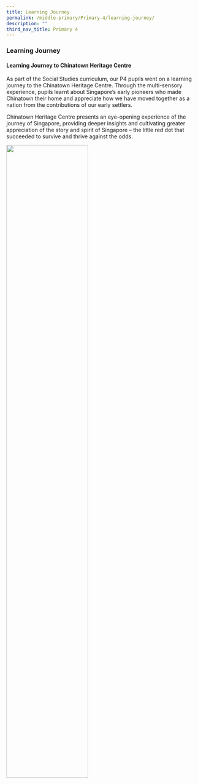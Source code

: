 ```yaml
---
title: Learning Journey
permalink: /middle-primary/Primary-4/learning-journey/
description: ""
third_nav_title: Primary 4
---
```

### Learning Journey

#### Learning Journey to Chinatown Heritage Centre
As part of the Social Studies curriculum, our P4 pupils went on a learning journey to the Chinatown Heritage Centre. Through the multi-sensory experience, pupils learnt about Singapore’s early pioneers who made Chinatown their home and appreciate how we have moved together as a nation from the contributions of our early settlers.

Chinatown Heritage Centre presents an eye-opening experience of the journey of Singapore, providing deeper insights and cultivating greater appreciation of the story and spirit of Singapore – the little red dot that succeeded to survive and thrive against the odds.

<img src="/images/Learning%20Journey%20P4.gif" 
     style="width:65%">